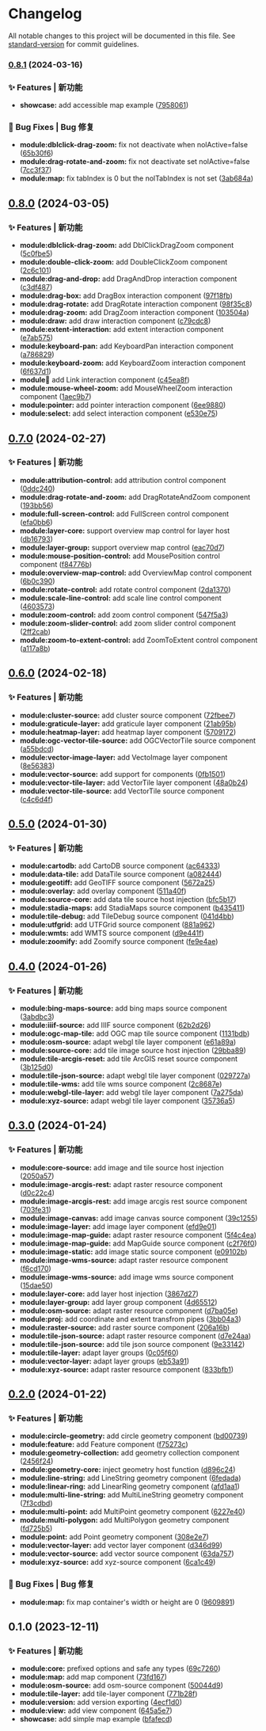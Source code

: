 # Changelog

All notable changes to this project will be documented in this file. See [standard-version](https://github.com/conventional-changelog/standard-version) for commit guidelines.

### [0.8.1](https://github.com/NGX-OL-LIBRARY/ngx-ol-library/compare/v0.8.0...v0.8.1) (2024-03-16)


### ✨ Features | 新功能

* **showcase:** add accessible map example ([7958061](https://github.com/NGX-OL-LIBRARY/ngx-ol-library/commit/7958061f670c12c9d552e0923d708b25bec45caf))


### 🐛 Bug Fixes | Bug 修复

* **module:dblclick-drag-zoom:** fix not deactivate when nolActive=false ([65b30f6](https://github.com/NGX-OL-LIBRARY/ngx-ol-library/commit/65b30f6d33d816b3b58a198afd770a3d44694ef4))
* **module:drag-rotate-and-zoom:** fix not deactivate set nolActive=false ([7cc3f37](https://github.com/NGX-OL-LIBRARY/ngx-ol-library/commit/7cc3f371aac96d00e38fceb814080ea13fe3b22d))
* **module:map:** fix tabIndex is 0 but the nolTabIndex is not set ([3ab684a](https://github.com/NGX-OL-LIBRARY/ngx-ol-library/commit/3ab684aa5a97360da64a53a98af3cb5275f9aa7f))

## [0.8.0](https://github.com/NGX-OL-LIBRARY/ngx-ol-library/compare/v0.7.0...v0.8.0) (2024-03-05)


### ✨ Features | 新功能

* **module:dblclick-drag-zoom:** add DblClickDragZoom component ([5c0fbe5](https://github.com/NGX-OL-LIBRARY/ngx-ol-library/commit/5c0fbe518a719347a3bb0070eaffd3843ad0e9c3))
* **module:double-click-zoom:** add DoubleClickZoom component ([2c6c101](https://github.com/NGX-OL-LIBRARY/ngx-ol-library/commit/2c6c10180cd25ea69827b64c53d50c0e2807cac4))
* **module:drag-and-drop:** add DragAndDrop interaction component ([c3df487](https://github.com/NGX-OL-LIBRARY/ngx-ol-library/commit/c3df487f152c1dcf63be9703fddf2feed6aaf564))
* **module:drag-box:** add DragBox interaction component ([97f18fb](https://github.com/NGX-OL-LIBRARY/ngx-ol-library/commit/97f18fb84a14e35d21f0c6e855eb890907440489))
* **module:drag-rotate:** add DragRotate interaction component ([98f35c8](https://github.com/NGX-OL-LIBRARY/ngx-ol-library/commit/98f35c8b59bfbec69f7af82f79c3eea624b7b8a8))
* **module:drag-zoom:** add DragZoom interaction component ([103504a](https://github.com/NGX-OL-LIBRARY/ngx-ol-library/commit/103504a0ddf09dfe37307a762cfb3a46d51e7295))
* **module:draw:** add draw interaction component ([c79cdc8](https://github.com/NGX-OL-LIBRARY/ngx-ol-library/commit/c79cdc8e5473b43726ca237ee073e77534a4d654))
* **module:extent-interaction:** add extent interaction component ([e7ab575](https://github.com/NGX-OL-LIBRARY/ngx-ol-library/commit/e7ab5758c2387e8aab3d88a11f3be96dafa9263a))
* **module:keyboard-pan:** add KeyboardPan interaction component ([a786829](https://github.com/NGX-OL-LIBRARY/ngx-ol-library/commit/a786829283d9a6a0eb38946fb65ae7404dda0adb))
* **module:keyboard-zoom:** add KeyboardZoom interaction component ([6f637d1](https://github.com/NGX-OL-LIBRARY/ngx-ol-library/commit/6f637d1fbf44ab11298198632f2108e79102a016))
* **module:link:** add Link interaction component ([c45ea8f](https://github.com/NGX-OL-LIBRARY/ngx-ol-library/commit/c45ea8f0079708c9f51b0e198eb6392bdb0bd415))
* **module:mouse-wheel-zoom:** add MouseWheelZoom interaction component ([1aec9b7](https://github.com/NGX-OL-LIBRARY/ngx-ol-library/commit/1aec9b7279dd51287c16893f41333285009b5571))
* **module:pointer:** add pointer interaction component ([6ee9880](https://github.com/NGX-OL-LIBRARY/ngx-ol-library/commit/6ee9880b579deb80350b20bc7e28867ade176cf7))
* **module:select:** add select interaction component ([e530e75](https://github.com/NGX-OL-LIBRARY/ngx-ol-library/commit/e530e7508464f5ab3f3a9458f403bb91a7222501))

## [0.7.0](https://github.com/NGX-OL-LIBRARY/ngx-ol-library/compare/v0.6.0...v0.7.0) (2024-02-27)


### ✨ Features | 新功能

* **module:attribution-control:** add attribution control component ([0ddc240](https://github.com/NGX-OL-LIBRARY/ngx-ol-library/commit/0ddc240ccf0ea239f7df8c1bd4110e93b62c58cd))
* **module:drag-rotate-and-zoom:** add DragRotateAndZoom component ([193bb56](https://github.com/NGX-OL-LIBRARY/ngx-ol-library/commit/193bb5628baebe1d8d87a4ad4195629c28363817))
* **module:full-screen-control:** add FullScreen control component ([efa0bb6](https://github.com/NGX-OL-LIBRARY/ngx-ol-library/commit/efa0bb66e98b9e80494efebd0c0f9e1bd24803d3))
* **module:layer-core:** support overview map control for layer host ([db16793](https://github.com/NGX-OL-LIBRARY/ngx-ol-library/commit/db16793ca465c43e59fbdfb46c7b2fa367a3dc84))
* **module:layer-group:** support overview map control ([eac70d7](https://github.com/NGX-OL-LIBRARY/ngx-ol-library/commit/eac70d71f6789b4f886a9c214dd10567d19797b4))
* **module:mouse-position-control:** add MousePosition control component ([f84776b](https://github.com/NGX-OL-LIBRARY/ngx-ol-library/commit/f84776bf5fd71d799b005248f814bb221418caeb))
* **module:overview-map-control:** add OverviewMap control component ([6b0c390](https://github.com/NGX-OL-LIBRARY/ngx-ol-library/commit/6b0c390c9ac666c601ace632a4613aa4f956707f))
* **module:rotate-control:** add rotate control component ([2da1370](https://github.com/NGX-OL-LIBRARY/ngx-ol-library/commit/2da13707b52baaa7144908226006843b78d66957))
* **module:scale-line-control:** add scale line control component ([4603573](https://github.com/NGX-OL-LIBRARY/ngx-ol-library/commit/4603573577bc4781006d2b04d94a66728b28002c))
* **module:zoom-control:** add zoom control component ([547f5a3](https://github.com/NGX-OL-LIBRARY/ngx-ol-library/commit/547f5a3adea00cf0bc2a620f6b42715c33674c9f))
* **module:zoom-slider-control:** add zoom slider control component ([2ff2cab](https://github.com/NGX-OL-LIBRARY/ngx-ol-library/commit/2ff2cabaeef46a913298fb5f47192b4ce7fd1429))
* **module:zoom-to-extent-control:** add ZoomToExtent control component ([a117a8b](https://github.com/NGX-OL-LIBRARY/ngx-ol-library/commit/a117a8b66a945bffa755be3e2124b69281eb59ae))

## [0.6.0](https://github.com/NGX-OL-LIBRARY/ngx-ol-library/compare/v0.5.0...v0.6.0) (2024-02-18)


### ✨ Features | 新功能

* **module:cluster-source:** add cluster source component ([72fbee7](https://github.com/NGX-OL-LIBRARY/ngx-ol-library/commit/72fbee7c91aa9d5f4b67adb1f214ddaa96b9ad34))
* **module:graticule-layer:** add graticule layer component ([21ab95b](https://github.com/NGX-OL-LIBRARY/ngx-ol-library/commit/21ab95b477790378e442d02851cb7707016a4220))
* **module:heatmap-layer:** add heatmap layer component ([5709172](https://github.com/NGX-OL-LIBRARY/ngx-ol-library/commit/57091727e72d29f58aa1b883b01038def61e9170))
* **module:ogc-vector-tile-source:** add OGCVectorTile source component ([a55bdcd](https://github.com/NGX-OL-LIBRARY/ngx-ol-library/commit/a55bdcd5bd16a633cd66d234ae49d2ea82b5cc6d))
* **module:vector-image-layer:** add VectoImage layer component ([8e56383](https://github.com/NGX-OL-LIBRARY/ngx-ol-library/commit/8e5638363288151bd4fe1ffdb0ca6511bf6ce105))
* **module:vector-source:** add support for components ([0fb1501](https://github.com/NGX-OL-LIBRARY/ngx-ol-library/commit/0fb1501bdeb0971ef3476aec85d27c504bc32b2b))
* **module:vector-tile-layer:** add VectorTile layer component ([48a0b24](https://github.com/NGX-OL-LIBRARY/ngx-ol-library/commit/48a0b248c6756f190ccc54fa678c8d660ca8b4d3))
* **module:vector-tile-source:** add VectorTile source component ([c4c6d4f](https://github.com/NGX-OL-LIBRARY/ngx-ol-library/commit/c4c6d4fcea4d4f69a27f9adbb8e9d850d3378cbe))

## [0.5.0](https://github.com/NGX-OL-LIBRARY/ngx-ol-library/compare/v0.4.0...v0.5.0) (2024-01-30)


### ✨ Features | 新功能

* **module:cartodb:** add CartoDB source component ([ac64333](https://github.com/NGX-OL-LIBRARY/ngx-ol-library/commit/ac6433371423047c6e52618d9f4ea34ed3a3b50e))
* **module:data-tile:** add DataTile source component ([a082444](https://github.com/NGX-OL-LIBRARY/ngx-ol-library/commit/a082444864458cb20ffa1d61d7f7067d3c0858d2))
* **module:geotiff:** add GeoTIFF source component ([5672a25](https://github.com/NGX-OL-LIBRARY/ngx-ol-library/commit/5672a25f985e29deac701d9082801150d8b9bab4))
* **module:overlay:** add overlay component ([511a40f](https://github.com/NGX-OL-LIBRARY/ngx-ol-library/commit/511a40fcf7869a99b4872b03e6966febe7b02eed))
* **module:source-core:** add data tile source host injection ([bfc5b17](https://github.com/NGX-OL-LIBRARY/ngx-ol-library/commit/bfc5b178518fa773352a57f6d150315af32a71a6))
* **module:stadia-maps:** add StadiaMaps source component ([b435411](https://github.com/NGX-OL-LIBRARY/ngx-ol-library/commit/b435411dd8401d15bd7e71b8d9f33a5e76c6b4ad))
* **module:tile-debug:** add TileDebug source component ([041d4bb](https://github.com/NGX-OL-LIBRARY/ngx-ol-library/commit/041d4bb95312e72e416fb3434ba139534912ca4e))
* **module:utfgrid:** add UTFGrid source component ([881a962](https://github.com/NGX-OL-LIBRARY/ngx-ol-library/commit/881a9625d0f43e9225d8420d224d861061a66d06))
* **module:wmts:** add WMTS source component ([d9e441f](https://github.com/NGX-OL-LIBRARY/ngx-ol-library/commit/d9e441febbcfb2cbbf162b7615182fa517ffdc85))
* **module:zoomify:** add Zoomify source component ([fe9e4ae](https://github.com/NGX-OL-LIBRARY/ngx-ol-library/commit/fe9e4ae185d5ee482a11f4847ded07355a09b10f))

## [0.4.0](https://github.com/NGX-OL-LIBRARY/ngx-ol-library/compare/v0.3.0...v0.4.0) (2024-01-26)


### ✨ Features | 新功能

* **module:bing-maps-source:** add bing maps source component ([3abdbc3](https://github.com/NGX-OL-LIBRARY/ngx-ol-library/commit/3abdbc347ff29479c0c16435e20e8de01850447d))
* **module:iiif-source:** add IIIF source component ([62b2d26](https://github.com/NGX-OL-LIBRARY/ngx-ol-library/commit/62b2d2607a532b0f5eff595745c2150d6877d5f7))
* **module:ogc-map-tile:** add OGC map tile source component ([1131bdb](https://github.com/NGX-OL-LIBRARY/ngx-ol-library/commit/1131bdb12719045834e40a457f1262bf559a9bb6))
* **module:osm-source:** adapt webgl tile layer component ([e61a89a](https://github.com/NGX-OL-LIBRARY/ngx-ol-library/commit/e61a89a832e721912f4afb29009ec4da426bff54))
* **module:source-core:** add tile image source host injection ([29bba89](https://github.com/NGX-OL-LIBRARY/ngx-ol-library/commit/29bba89295866acd090de54f5840b729ca279f61))
* **module:tile-arcgis-reset:** add tile ArcGIS reset source component ([3b125d0](https://github.com/NGX-OL-LIBRARY/ngx-ol-library/commit/3b125d092e353562d2b44d6e7cc41e8fe8166682))
* **module:tile-json-source:** adapt webgl tile layer component ([029727a](https://github.com/NGX-OL-LIBRARY/ngx-ol-library/commit/029727aed64ce40c301e1d53d40e27806552476d))
* **module:tile-wms:** add tile wms source component ([2c8687e](https://github.com/NGX-OL-LIBRARY/ngx-ol-library/commit/2c8687eae6bddf8f6ae317df31e24220badf701c))
* **module:webgl-tile-layer:** add webgl tile layer component ([7a275da](https://github.com/NGX-OL-LIBRARY/ngx-ol-library/commit/7a275da87a37b3150f513761c9e50cea23536b9d))
* **module:xyz-source:** adapt webgl tile layer component ([35736a5](https://github.com/NGX-OL-LIBRARY/ngx-ol-library/commit/35736a59ef531577dadf88ac16f63cec78d50d33))

## [0.3.0](https://github.com/NGX-OL-LIBRARY/ngx-ol-library/compare/v0.2.0...v0.3.0) (2024-01-24)


### ✨ Features | 新功能

* **module:core-source:** add image and tile source host injection ([2050a57](https://github.com/NGX-OL-LIBRARY/ngx-ol-library/commit/2050a57c44e0f2b877f3ccb48409f141349040fe))
* **module:image-arcgis-rest:** adapt raster resource component ([d0c22c4](https://github.com/NGX-OL-LIBRARY/ngx-ol-library/commit/d0c22c48c8aba5edf74ca71d16cc2c57d8e9632e))
* **module:image-arcgis-rest:** add image arcgis rest source component ([703fe31](https://github.com/NGX-OL-LIBRARY/ngx-ol-library/commit/703fe312f1d7188577f471ebdd854f1acf60c19b))
* **module:image-canvas:** add image canvas source component ([39c1255](https://github.com/NGX-OL-LIBRARY/ngx-ol-library/commit/39c125538fc982d9ff196a291a753e302e6896a8))
* **module:image-layer:** add image layer component ([efd9e01](https://github.com/NGX-OL-LIBRARY/ngx-ol-library/commit/efd9e01e65c7c5bb50b07b4154d29883fde0c9d6))
* **module:image-map-guide:** adapt raster resource component ([5f4c4ea](https://github.com/NGX-OL-LIBRARY/ngx-ol-library/commit/5f4c4ea2cc05227df44fe6306f8715268c588fd2))
* **module:image-map-guide:** add MapGuide source component ([c2f76f0](https://github.com/NGX-OL-LIBRARY/ngx-ol-library/commit/c2f76f06e085c6e86298e5b3267eee925004217b))
* **module:image-static:** add image static source component ([e09102b](https://github.com/NGX-OL-LIBRARY/ngx-ol-library/commit/e09102bd24b151b5175dd68e5674fc440815b398))
* **module:image-wms-source:** adapt raster resource component ([f6cd170](https://github.com/NGX-OL-LIBRARY/ngx-ol-library/commit/f6cd17028f1ffa62c3a5dfc7071a9b32539bd4d2))
* **module:image-wms-source:** add image wms source component ([15dae50](https://github.com/NGX-OL-LIBRARY/ngx-ol-library/commit/15dae506c230a00401c6801a5954516815be7487))
* **module:layer-core:** add layer host injection ([3867d27](https://github.com/NGX-OL-LIBRARY/ngx-ol-library/commit/3867d273a831d17e1f397709bcce32c9e845738a))
* **module:layer-group:** add layer group component ([4d65512](https://github.com/NGX-OL-LIBRARY/ngx-ol-library/commit/4d65512eab70778ce7ae620c9b561bc81c7d95e9))
* **module:osm-source:** adapt raster resource component ([d7ba05e](https://github.com/NGX-OL-LIBRARY/ngx-ol-library/commit/d7ba05e83d98a2d85d4cdf30fc707c983d38473b))
* **module:proj:** add coordinate and extent transfrom pipes ([3bb04a3](https://github.com/NGX-OL-LIBRARY/ngx-ol-library/commit/3bb04a3b933611cda6e00fd18ffd7177e7ce85c1))
* **module:raster-source:** add raster source component ([206a16b](https://github.com/NGX-OL-LIBRARY/ngx-ol-library/commit/206a16bad9d25d09ac332875e631740abd7022f0))
* **module:tile-json-source:** adapt raster resource component ([d7e24aa](https://github.com/NGX-OL-LIBRARY/ngx-ol-library/commit/d7e24aa31fbd6cf98ac8538382bd6ccee6d0ae0a))
* **module:tile-json-source:** add tile json source component ([9e33142](https://github.com/NGX-OL-LIBRARY/ngx-ol-library/commit/9e331425528fc4f6036262622f739953730beb1e))
* **module:tile-layer:** adapt layer groups ([0c05f60](https://github.com/NGX-OL-LIBRARY/ngx-ol-library/commit/0c05f604db9b20c59700c212ce2e3c3b4da908ad))
* **module:vector-layer:** adapt layer groups ([eb53a91](https://github.com/NGX-OL-LIBRARY/ngx-ol-library/commit/eb53a91945a494cceed3708a1c2b12168eb44af4))
* **module:xyz-source:** adapt raster resource component ([833bfb1](https://github.com/NGX-OL-LIBRARY/ngx-ol-library/commit/833bfb1455c27f5b7a95185dd57dd63f458599fb))

## [0.2.0](https://github.com/NGX-OL-LIBRARY/ngx-ol-library/compare/v0.1.0...v0.2.0) (2024-01-22)


### ✨ Features | 新功能

* **module:circle-geometry:** add circle geometry component ([bd00739](https://github.com/NGX-OL-LIBRARY/ngx-ol-library/commit/bd00739d75059e0d89d96b4b74e16016a30dc814))
* **module:feature:** add Feature component ([f75273c](https://github.com/NGX-OL-LIBRARY/ngx-ol-library/commit/f75273cc25245e8af10c205ee2f8e4aaad069536))
* **module:geometry-collection:** add geometry collection component ([2456f24](https://github.com/NGX-OL-LIBRARY/ngx-ol-library/commit/2456f24e8529bcae1ca5ea9cfdeefb2e21e93959))
* **module:geometry-core:** inject geometry host function ([d896c24](https://github.com/NGX-OL-LIBRARY/ngx-ol-library/commit/d896c2407154c31a7d04dc9f5f92e0cd84acf5b7))
* **module:line-string:** add LineString geometry component ([6fedada](https://github.com/NGX-OL-LIBRARY/ngx-ol-library/commit/6fedada8fa42d71844aad5986cd713ea1338fd1b))
* **module:linear-ring:** add LinearRing geometry component ([afd1aa1](https://github.com/NGX-OL-LIBRARY/ngx-ol-library/commit/afd1aa1e972cf5a655a8bc4fa5005f0b6287bb7f))
* **module:multi-line-string:** add MultiLineString geometry component ([7f3cdbd](https://github.com/NGX-OL-LIBRARY/ngx-ol-library/commit/7f3cdbd79392a58164e5981c6975d0c2dd03f501))
* **module:multi-point:** add MultiPoint geometry component ([6227e40](https://github.com/NGX-OL-LIBRARY/ngx-ol-library/commit/6227e40f4a9c78f12c228030888ab6bb565103d8))
* **module:multi-polygon:** add MultiPolygon geometry component ([fd725b5](https://github.com/NGX-OL-LIBRARY/ngx-ol-library/commit/fd725b51d374aeb7ae5e64999221945a80c056b9))
* **module:point:** add Point geometry component ([308e2e7](https://github.com/NGX-OL-LIBRARY/ngx-ol-library/commit/308e2e7737f73d3062ffef6cc855af9657b9a0ba))
* **module:vector-layer:** add vector layer component ([d346d99](https://github.com/NGX-OL-LIBRARY/ngx-ol-library/commit/d346d995a778ca242a4d167db5e2ba61fa59c682))
* **module:vector-source:** add vector source component ([63da757](https://github.com/NGX-OL-LIBRARY/ngx-ol-library/commit/63da757b1f456864240753fd0c2ebf82c92c3a62))
* **module:xyz-source:** add xyz-source component ([6ca1c49](https://github.com/NGX-OL-LIBRARY/ngx-ol-library/commit/6ca1c491a9b2b54a873c46e894354dcc202eeca1))


### 🐛 Bug Fixes | Bug 修复

* **module:map:** fix map container's width or height are 0 ([9609891](https://github.com/NGX-OL-LIBRARY/ngx-ol-library/commit/9609891eeb7911243e8289ad459b1e67ac8abdc1))

## 0.1.0 (2023-12-11)


### ✨ Features | 新功能

* **module:core:** prefixed options and safe any types ([69c7260](https://github.com/NGX-OL-LIBRARY/ngx-ol-library/commit/69c7260643bf978bff7d5db26283b7f6d7a24b7b))
* **module:map:** add map component ([73fd167](https://github.com/NGX-OL-LIBRARY/ngx-ol-library/commit/73fd167a1569c08d59b06c8ddb24cc475404a105))
* **module:osm-source:** add osm-source component ([50044d9](https://github.com/NGX-OL-LIBRARY/ngx-ol-library/commit/50044d9aac75f56631fe544e8a5c49ab3e141218))
* **module:tile-layer:** add tile-layer component ([771b28f](https://github.com/NGX-OL-LIBRARY/ngx-ol-library/commit/771b28ff17e3857a03b453f7573d9d7c1a74d7ed))
* **module:version:** add version exporting ([4ecf1d0](https://github.com/NGX-OL-LIBRARY/ngx-ol-library/commit/4ecf1d0ed3284e70505e3fe0e3c424c60a1cf31b))
* **module:view:** add view component ([645a5e7](https://github.com/NGX-OL-LIBRARY/ngx-ol-library/commit/645a5e7fbd2979f6ea14e382b32e107783b05f37))
* **showcase:** add simple map example ([bfafecd](https://github.com/NGX-OL-LIBRARY/ngx-ol-library/commit/bfafecdf0d5f7899405318c99f1ea2cb336e3ce1))
